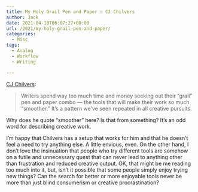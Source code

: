 ```yaml
---
title: My Holy Grail Pen and Paper – CJ Chilvers
author: Jack
date: 2021-04-18T06:07:27+00:00
url: /2021/my-holy-grail-pen-and-paper/
categories:
  - Misc
tags:
  - Analog
  - Workflow
  - Writing

---
```

<!--kg-card-begin: html-->

[CJ Chilvers][1]:

<blockquote class="wp-block-quote">
  <p>
    Writers spend way too much time and money seeking out their “grail” pen and paper combo — the tools that will make their work so much “smoother.” It’s a pattern we’ve seen repeated in all creative pursuits.
  </p>
</blockquote>

Why does he quote &#8220;smoother&#8221; here? Is that from something? It&#8217;s an odd word for describing creative work.

I&#8217;m happy that Chilvers has a setup that works for him and that he doesn&#8217;t feel a need to try anything else. A little envious, even. On the other hand, I don&#8217;t love the insinuation that people who try different tools are somehow on a futile and unnecessary quest that can never lead to anything other than frustration and reduced creative output. OK, that might be me reading too much into it, but, isn&#8217;t it possible that some people simply enjoy trying new things? Can the search for better or more enjoyable tools never be more than just blind consumerism or creative procrastination?

<!--kg-card-end: html-->

 [1]: https://www.cjchilvers.com/blog/my-holy-grail-pen-and-paper